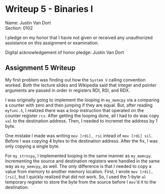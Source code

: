 Writeup 5 - Binaries I
======

Name: Justin Van Dort  
Section: 0102

I pledge on my honor that I havie not given or received any unauthorized assistance on this assignment or examination.

Digital acknowledgement of honor pledge: Justin Van Dort

## Assignment 5 Writeup

My first problem was finding out how the `System V` calling convention worked. Both the lecture slides
and Wikipedia said that integer and pointer arguments are passed in order in registers RDI, RSI, and RDX. 

I was originally going to implement the looping in `my_memcpy` via a comparing a counter with zero and then jumping
if they are equal. But, after reading `myfunc.S`, I realized there was a loop instruction that operated
on the counter register `rcx`. After getting the looping done, all I had to do was copy `val` to the 
destination address. Then, I needed to incremet the address by 1 byte. 

One mistake I made was writing `mov [rdi], rsi` intead of `mov [rdi] sil`. Before I was copying
4 bytes to the destination address. After the fix, I was only copying a single byte. 

For `my_strncpy`, I implemented looping in the same manner as `my_memcpy`. Incrementing the source
and destination registers were handled in the same way as `my_memcpy`, as well. The only difference is
that I needed to copy a value from memory to another memory location. First, I wrote `mov [rdi], [rsi]`,
but I quickly realized that did not work. So, I used the 1-byte `al` temporary register to store the byte 
from the source before I `mov`'d it to the destination. 